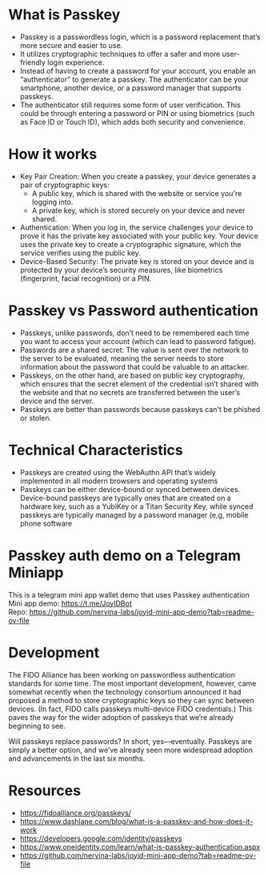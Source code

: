 # What is Passkey

- Passkey is a passwordless login, which is a password replacement that’s more secure and easier to use.
- It utilizes cryptographic techniques to offer a safer and more user-friendly login experience.
- Instead of having to create a password for your account, you enable an “authenticator” to generate a passkey. The authenticator can be your smartphone, another device, or a password manager that supports passkeys.
- The authenticator still requires some form of user verification. This could be through entering a password or PIN or using biometrics (such as Face ID or Touch ID), which adds both security and convenience.

# How it works

- Key Pair Creation: When you create a passkey, your device generates a pair of cryptographic keys:
  - A public key, which is shared with the website or service you're logging into.
  - A private key, which is stored securely on your device and never shared.
- Authentication: When you log in, the service challenges your device to prove it has the private key associated with your public key. Your device uses the private key to create a cryptographic signature, which the service verifies using the public key.
- Device-Based Security: The private key is stored on your device and is protected by your device’s security measures, like biometrics (fingerprint, facial recognition) or a PIN.

# Passkey vs Password authentication

- Passkeys, unlike passwords, don’t need to be remembered each time you want to access your account (which can lead to password fatigue).
- Passwords are a shared secret: The value is sent over the network to the server to be evaluated, meaning the server needs to store information about the password that could be valuable to an attacker.
- Passkeys, on the other hand, are based on public key cryptography, which ensures that the secret element of the credential isn’t shared with the website and that no secrets are transferred between the user’s device and the server.
- Passkeys are better than passwords because passkeys can't be phished or stolen.

# Technical Characteristics

- Passkeys are created using the WebAuthn API that’s widely implemented in all modern browsers and operating systems
- Passkeys can be either device-bound or synced between devices. Device-bound passkeys are typically ones that are created on a hardware key, such as a YubiKey or a Titan Security Key, while synced passkeys are typically managed by a password manager (e,g, mobile phone software

# Passkey auth demo on a Telegram Miniapp

This is a telegram mini app wallet demo that uses Passkey authentication  
Mini app demo: https://t.me/JoyIDBot  
Repo: https://github.com/nervina-labs/joyid-mini-app-demo?tab=readme-ov-file

# Development

The FIDO Alliance has been working on passwordless authentication standards for some time. The most important development, however, came somewhat recently when the technology consortium announced it had proposed a method to store cryptographic keys so they can sync between devices. (In fact, FIDO calls passkeys multi-device FIDO credentials.) This paves the way for the wider adoption of passkeys that we’re already beginning to see.

Will passkeys replace passwords?
In short, yes—eventually. Passkeys are simply a better option, and we’ve already seen more widespread adoption and advancements in the last six months.

# Resources

- https://fidoalliance.org/passkeys/
- https://www.dashlane.com/blog/what-is-a-passkey-and-how-does-it-work
- https://developers.google.com/identity/passkeys
- https://www.oneidentity.com/learn/what-is-passkey-authentication.aspx
- https://github.com/nervina-labs/joyid-mini-app-demo?tab=readme-ov-file
